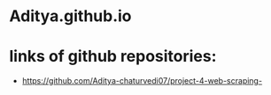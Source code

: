 # Aditya.github.io
# links of github repositories:

* https://github.com/Aditya-chaturvedi07/project-4-web-scraping-
